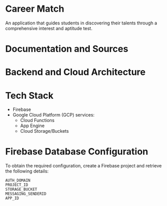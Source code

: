 # Career Match 
An application that guides students in discovering their talents through a comprehensive interest and aptitude test.

# Documentation and Sources

# Backend and Cloud Architecture

# Tech Stack
- Firebase
- Google Cloud Platform (GCP) services:
  - Cloud Functions
  - App Engine
  - Cloud Storage/Buckets
 
# Firebase Database Configuration
To obtain the required configuration, create a Firebase project and retrieve the following details:
``` API_KEY
AUTH_DOMAIN
PROJECT_ID
STORAGE_BUCKET
MESSAGING_SENDERID
APP_ID
